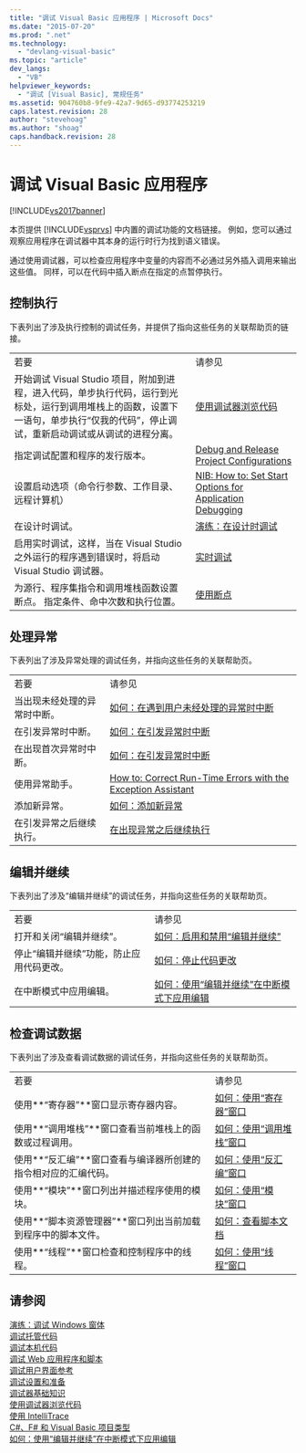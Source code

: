 ```yaml
---
title: "调试 Visual Basic 应用程序 | Microsoft Docs"
ms.date: "2015-07-20"
ms.prod: ".net"
ms.technology: 
  - "devlang-visual-basic"
ms.topic: "article"
dev_langs: 
  - "VB"
helpviewer_keywords: 
  - "调试 [Visual Basic], 常规任务"
ms.assetid: 904760b8-9fe9-42a7-9d65-d93774253219
caps.latest.revision: 28
author: "stevehoag"
ms.author: "shoag"
caps.handback.revision: 28
---
```

# 调试 Visual Basic 应用程序
[!INCLUDE[vs2017banner](../../visual-basic/includes/vs2017banner.md)]

本页提供 [!INCLUDE[vsprvs](../../csharp/includes/vsprvs-md.md)] 中内置的调试功能的文档链接。  例如，您可以通过观察应用程序在调试器中其本身的运行时行为找到语义错误。  
  
 通过使用调试器，可以检查应用程序中变量的内容而不必通过另外插入调用来输出这些值。  同样，可以在代码中插入断点在指定的点暂停执行。  
  
## 控制执行  
 下表列出了涉及执行控制的调试任务，并提供了指向这些任务的关联帮助页的链接。  
  
|||  
|-|-|  
|若要|请参见|  
|开始调试 Visual Studio 项目，附加到进程，进入代码，单步执行代码，运行到光标处，运行到调用堆栈上的函数，设置下一语句，单步执行“仅我的代码”，停止调试，重新启动调试或从调试的进程分离。|[使用调试器浏览代码](/visual-studio/debugger/navigating-through-code-with-the-debugger)|  
|指定调试配置和程序的发行版本。|[Debug and Release Project Configurations](http://msdn.microsoft.com/zh-cn/0440b300-0614-4511-901a-105b771b236e)|  
|设置启动选项（命令行参数、工作目录、远程计算机）|[NIB: How to: Set Start Options for Application Debugging](http://msdn.microsoft.com/zh-cn/ce792058-7bac-4dd6-858b-466e872687b8)|  
|在设计时调试。|[演练：在设计时调试](../Topic/Walkthrough:%20Debugging%20at%20Design%20Time.md)|  
|启用实时调试，这样，当在 Visual Studio 之外运行的程序遇到错误时，将启动 Visual Studio 调试器。|[实时调试](/visual-studio/debugger/just-in-time-debugging-in-visual-studio)|  
|为源行、程序集指令和调用堆栈函数设置断点。  指定条件、命中次数和执行位置。|[使用断点](/visual-studio/debugger/using-breakpoints)|  
  
## 处理异常  
 下表列出了涉及异常处理的调试任务，并指向这些任务的关联帮助页。  
  
|||  
|-|-|  
|若要|请参见|  
|当出现未经处理的异常时中断。|[如何：在遇到用户未经处理的异常时中断](../Topic/How%20to:%20Break%20on%20User-Unhandled%20Exceptions.md)|  
|在引发异常时中断。|[如何：在引发异常时中断](../Topic/How%20to:%20Break%20When%20an%20Exception%20is%20Thrown.md)|  
|在出现首次异常时中断。|[如何：在引发异常时中断](../Topic/How%20to:%20Break%20When%20an%20Exception%20is%20Thrown.md)|  
|使用异常助手。|[How to: Correct Run\-Time Errors with the Exception Assistant](../Topic/How%20to:%20Correct%20Run-Time%20Errors%20with%20the%20Exception%20Assistant.md)|  
|添加新异常。|[如何：添加新异常](../Topic/How%20to:%20Add%20New%20Exceptions.md)|  
|在引发异常之后继续执行。|[在出现异常之后继续执行](/visual-studio/debugger/continuing-execution-after-an-exception)|  
  
## 编辑并继续  
 下表列出了涉及“编辑并继续”的调试任务，并指向这些任务的关联帮助页。  
  
|||  
|-|-|  
|若要|请参见|  
|打开和关闭“编辑并继续”。|[如何：启用和禁用“编辑并继续”](../Topic/How%20to:%20Enable%20and%20Disable%20Edit%20and%20Continue.md)|  
|停止“编辑并继续”功能，防止应用代码更改。|[如何：停止代码更改](../Topic/How%20to:%20Stop%20Code%20Changes.md)|  
|在中断模式中应用编辑。|[如何：使用“编辑并继续”在中断模式下应用编辑](../Topic/How%20to:%20Apply%20Edits%20in%20Break%20Mode%20with%20Edit%20and%20Continue.md)|  
  
## 检查调试数据  
 下表列出了涉及查看调试数据的调试任务，并指向这些任务的关联帮助页。  
  
|||  
|-|-|  
|若要|请参见|  
|使用**“寄存器”**窗口显示寄存器内容。|[如何：使用“寄存器”窗口](../Topic/How%20to:%20Use%20the%20Registers%20Window.md)|  
|使用**“调用堆栈”**窗口查看当前堆栈上的函数或过程调用。|[如何：使用“调用堆栈”窗口](../Topic/How%20to:%20Use%20the%20Call%20Stack%20Window.md)|  
|使用**“反汇编”**窗口查看与编译器所创建的指令相对应的汇编代码。|[如何：使用“反汇编”窗口](../Topic/How%20to:%20Use%20the%20Disassembly%20Window.md)|  
|使用**“模块”**窗口列出并描述程序使用的模块。|[如何：使用“模块”窗口](../Topic/How%20to:%20Use%20the%20Modules%20Window.md)|  
|使用**“脚本资源管理器”**窗口列出当前加载到程序中的脚本文件。|[如何：查看脚本文档](../Topic/How%20to:%20View%20Script%20Documents.md)|  
|使用**“线程”**窗口检查和控制程序中的线程。|[如何：使用“线程”窗口](../Topic/How%20to:%20Use%20the%20Threads%20Window.md)|  
  
## 请参阅  
 [演练：调试 Windows 窗体](../Topic/Walkthrough:%20Debugging%20a%20Windows%20Form.md)   
 [调试托管代码](/visual-studio/debugger/debugging-managed-code)   
 [调试本机代码](/visual-studio/debugger/debugging-native-code)   
 [调试 Web 应用程序和脚本](/visual-studio/debugger/debugging-web-applications-and-script)   
 [调试用户界面参考](/visual-studio/debugger/debugging-user-interface-reference)   
 [调试设置和准备](/visual-studio/debugger/debugger-settings-and-preparation)   
 [调试器基础知识](/visual-studio/debugger/debugger-basics)   
 [使用调试器浏览代码](/visual-studio/debugger/navigating-through-code-with-the-debugger)   
 [使用 IntelliTrace](/visual-studio/debugger/intellitrace)   
 [C\#、F\# 和 Visual Basic 项目类型](../Topic/Debugging%20Preparation:%20C%23,%20F%23,%20and%20Visual%20Basic%20Project%20Types.md)   
 [如何：使用“编辑并继续”在中断模式下应用编辑](../Topic/How%20to:%20Apply%20Edits%20in%20Break%20Mode%20with%20Edit%20and%20Continue.md)